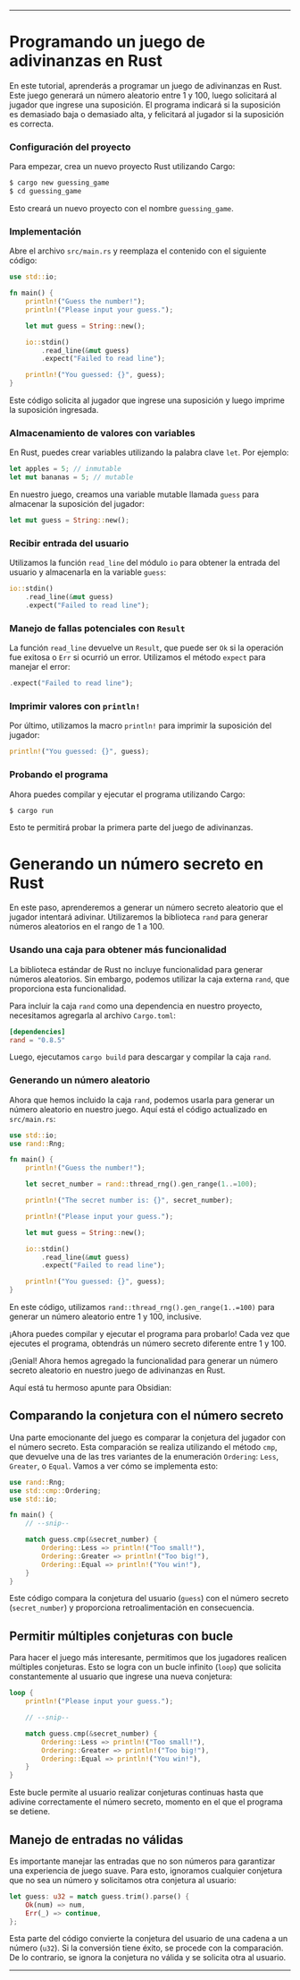 
---

# Programando un juego de adivinanzas en Rust

En este tutorial, aprenderás a programar un juego de adivinanzas en Rust. Este juego generará un número aleatorio entre 1 y 100, luego solicitará al jugador que ingrese una suposición. El programa indicará si la suposición es demasiado baja o demasiado alta, y felicitará al jugador si la suposición es correcta.

### Configuración del proyecto

Para empezar, crea un nuevo proyecto Rust utilizando Cargo:

```bash
$ cargo new guessing_game
$ cd guessing_game
```

Esto creará un nuevo proyecto con el nombre `guessing_game`.

### Implementación

Abre el archivo `src/main.rs` y reemplaza el contenido con el siguiente código:

```rust
use std::io;

fn main() {
    println!("Guess the number!");
    println!("Please input your guess.");

    let mut guess = String::new();

    io::stdin()
        .read_line(&mut guess)
        .expect("Failed to read line");

    println!("You guessed: {}", guess);
}
```

Este código solicita al jugador que ingrese una suposición y luego imprime la suposición ingresada.

### Almacenamiento de valores con variables

En Rust, puedes crear variables utilizando la palabra clave `let`. Por ejemplo:

```rust
let apples = 5; // inmutable
let mut bananas = 5; // mutable
```

En nuestro juego, creamos una variable mutable llamada `guess` para almacenar la suposición del jugador:

```rust
let mut guess = String::new();
```

### Recibir entrada del usuario

Utilizamos la función `read_line` del módulo `io` para obtener la entrada del usuario y almacenarla en la variable `guess`:

```rust
io::stdin()
    .read_line(&mut guess)
    .expect("Failed to read line");
```

### Manejo de fallas potenciales con `Result`

La función `read_line` devuelve un `Result`, que puede ser `Ok` si la operación fue exitosa o `Err` si ocurrió un error. Utilizamos el método `expect` para manejar el error:

```rust
.expect("Failed to read line");
```

### Imprimir valores con `println!`

Por último, utilizamos la macro `println!` para imprimir la suposición del jugador:

```rust
println!("You guessed: {}", guess);
```

### Probando el programa

Ahora puedes compilar y ejecutar el programa utilizando Cargo:

```bash
$ cargo run
```

Esto te permitirá probar la primera parte del juego de adivinanzas.


# Generando un número secreto en Rust

En este paso, aprenderemos a generar un número secreto aleatorio que el jugador intentará adivinar. Utilizaremos la biblioteca `rand` para generar números aleatorios en el rango de 1 a 100.

### Usando una caja para obtener más funcionalidad

La biblioteca estándar de Rust no incluye funcionalidad para generar números aleatorios. Sin embargo, podemos utilizar la caja externa `rand`, que proporciona esta funcionalidad.

Para incluir la caja `rand` como una dependencia en nuestro proyecto, necesitamos agregarla al archivo `Cargo.toml`:

```toml
[dependencies]
rand = "0.8.5"
```

Luego, ejecutamos `cargo build` para descargar y compilar la caja `rand`.

### Generando un número aleatorio

Ahora que hemos incluido la caja `rand`, podemos usarla para generar un número aleatorio en nuestro juego. Aquí está el código actualizado en `src/main.rs`:

```rust
use std::io;
use rand::Rng;

fn main() {
    println!("Guess the number!");

    let secret_number = rand::thread_rng().gen_range(1..=100);

    println!("The secret number is: {}", secret_number);

    println!("Please input your guess.");

    let mut guess = String::new();

    io::stdin()
        .read_line(&mut guess)
        .expect("Failed to read line");

    println!("You guessed: {}", guess);
}
```

En este código, utilizamos `rand::thread_rng().gen_range(1..=100)` para generar un número aleatorio entre 1 y 100, inclusive.

¡Ahora puedes compilar y ejecutar el programa para probarlo! Cada vez que ejecutes el programa, obtendrás un número secreto diferente entre 1 y 100.

¡Genial! Ahora hemos agregado la funcionalidad para generar un número secreto aleatorio en nuestro juego de adivinanzas en Rust.



Aquí está tu hermoso apunte para Obsidian:

## Comparando la conjetura con el número secreto

Una parte emocionante del juego es comparar la conjetura del jugador con el número secreto. Esta comparación se realiza utilizando el método `cmp`, que devuelve una de las tres variantes de la enumeración `Ordering`: `Less`, `Greater`, o `Equal`. Vamos a ver cómo se implementa esto:

```rust
use rand::Rng;
use std::cmp::Ordering;
use std::io;

fn main() {
    // --snip--

    match guess.cmp(&secret_number) {
        Ordering::Less => println!("Too small!"),
        Ordering::Greater => println!("Too big!"),
        Ordering::Equal => println!("You win!"),
    }
}
```

Este código compara la conjetura del usuario (`guess`) con el número secreto (`secret_number`) y proporciona retroalimentación en consecuencia.

## Permitir múltiples conjeturas con bucle

Para hacer el juego más interesante, permitimos que los jugadores realicen múltiples conjeturas. Esto se logra con un bucle infinito (`loop`) que solicita constantemente al usuario que ingrese una nueva conjetura:

```rust
loop {
    println!("Please input your guess.");

    // --snip--

    match guess.cmp(&secret_number) {
        Ordering::Less => println!("Too small!"),
        Ordering::Greater => println!("Too big!"),
        Ordering::Equal => println!("You win!"),
    }
}
```

Este bucle permite al usuario realizar conjeturas continuas hasta que adivine correctamente el número secreto, momento en el que el programa se detiene.

## Manejo de entradas no válidas

Es importante manejar las entradas que no son números para garantizar una experiencia de juego suave. Para esto, ignoramos cualquier conjetura que no sea un número y solicitamos otra conjetura al usuario:

```rust
let guess: u32 = match guess.trim().parse() {
    Ok(num) => num,
    Err(_) => continue,
};
```

Esta parte del código convierte la conjetura del usuario de una cadena a un número (`u32`). Si la conversión tiene éxito, se procede con la comparación. De lo contrario, se ignora la conjetura no válida y se solicita otra al usuario.




---
